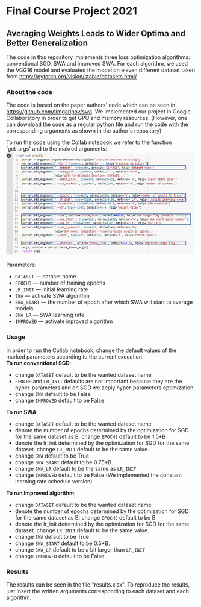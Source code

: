 # Final Course Project 2021
## Averaging Weights Leads to Wider Optima and Better Generalization

The code in this repository implements three loss optimization algorithms: conventional SGD, SWA and improved SWA. 
For each algorithm, we used the VGG16 model and evaluated the model on eleven different dataset taken from https://pytorch.org/vision/stable/datasets.html/ 

### About the code
The code is based on the paper authors' code which can be seen in https://github.com/timgaripov/swa.
We implemented our project in Google Collaboratory in order to get GPU and memory resources. 
(However, one can download the code as a regular python file and run the code with the corresponding arguments as shown in the author's repository)

To run the code using the Collab notebook we refer to the function 'get_args' and to the makred arguments:
![alt text](https://github.com/LiadNahum1/FinalProject/blob/master/%E2%80%8F%E2%80%8Fargs.PNG)

Parameters:
* ```DATASET``` &mdash; dataset name
* ```EPOCHS``` &mdash; number of training epochs
* ```LR_INIT``` &mdash; initial learning rate
* ```SWA``` &mdash; activate SWA algorithm
* ```SWA_START``` &mdash; the number of epoch after which SWA will start to average models
* ```SWA_LR``` &mdash; SWA learning rate 
* ```IMPROVED``` &mdash; activate inproved algorithm

### Usage
In order to run the Collab notebook, change the default values of the marked parameters according to the current execution. <br />
**To run conventional SGD**:
* change ```DATASET``` default to be the wanted dataset name 
* ```EPOCHS``` and ```LR_INIT``` defaults are not important because they are the hyper-parameters and on SGD we apply hyper-parameters optimization
* change  ```SWA``` default to be False
* change  ```IMPROVED``` default to be False

**To run SWA**:
* change ```DATASET``` default to be the wanted dataset name 
* denote the number of epochs determined by the optimization for SGD for the same dataset as B. change ```EPOCHS``` default to be 1.5*B
* denote the lr_init determined by the optimization for SGD for the same dataset. change ```LR_INIT``` default to be the same value. 
* change  ```SWA``` default to be True
* change ```SWA_START``` default to be 0.75*B. 
* change ```SWA_LR``` default to be the same as ```LR_INIT``` 
* change  ```IMPROVED``` default to be False
(We implemented the constant learning rate schedule version)

**To run Improved algorithm**:
* change ```DATASET``` default to be the wanted dataset name 
* denote the number of epochs determined by the optimization for SGD for the same dataset as B. change ```EPOCHS``` default to be B
* denote the lr_init determined by the optimization for SGD for the same dataset. change ```LR_INIT``` default to be the same value. 
* change  ```SWA``` default to be True
* change ```SWA_START``` default to be 0.5*B. 
* change ```SWA_LR``` default to be a bit larger than ```LR_INIT``` 
* change  ```IMPROVED``` default to be False

### Results
The results can be seen in the file "results.xlsx". To reproduce the results, just insert the written arguments corresponding to each dataset and each algorithm. 
